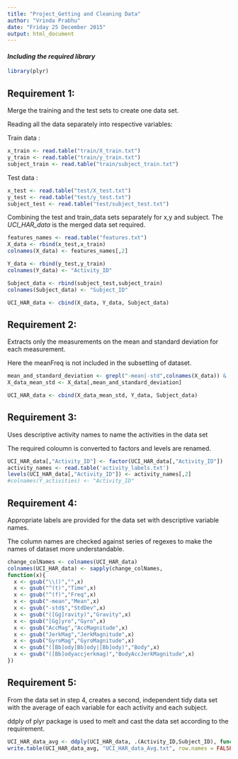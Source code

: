 ```yaml
---
title: "Project_Getting and Cleaning Data"
author: "Vrinda Prabhu"
date: "Friday 25 December 2015"
output: html_document
---
```




#### _Including the required library_


```r
library(plyr)
```

## Requirement 1: 
Merge the training and the test sets to create one data set.

Reading all the data separately into respective variables:

Train data :

```r
x_train <- read.table("train/X_train.txt")
y_train <- read.table("train/y_train.txt")
subject_train <- read.table("train/subject_train.txt")
```

Test data :

```r
x_test <- read.table("test/X_test.txt")
y_test <- read.table("test/y_test.txt")
subject_test <- read.table("test/subject_test.txt")
```


Combining the test and train_data sets separately for x,y and subject.
The *UCI_HAR_data* is the merged data set required.


```r
features_names <- read.table("features.txt")
X_data <- rbind(x_test,x_train)
colnames(X_data) <- features_names[,2]

Y_data <- rbind(y_test,y_train)
colnames(Y_data) <- "Activity_ID"

Subject_data <- rbind(subject_test,subject_train)
colnames(Subject_data) <- "Subject_ID"

UCI_HAR_data <- cbind(X_data, Y_data, Subject_data) 
```


## Requirement 2: 
Extracts only the measurements on the mean and standard deviation for each measurement. 

Here the meanFreq is not included in the subsetting of dataset.

```r
mean_and_standard_deviation <- grepl("-mean|-std",colnames(X_data)) & !grepl("-meanFreq",colnames(X_data))
X_data_mean_std <- X_data[,mean_and_standard_deviation]

UCI_HAR_data <- cbind(X_data_mean_std, Y_data, Subject_data) 
```


## Requirement 3:
Uses descriptive activity names to name the activities in the data set

The required coloumn is converted to factors and levels are renamed.

```r
UCI_HAR_data[,"Activity_ID"] <- factor(UCI_HAR_data[,"Activity_ID"])
activity_names <- read.table('activity_labels.txt')
levels(UCI_HAR_data[,"Activity_ID"]) <- activity_names[,2]
#colnames(Y_activities) <- "Activity_ID"
```


## Requirement 4: 
Appropriate labels are provided for the data set with descriptive variable names. 

The column names are checked against series of regexes to make the names of dataset more understandable.

```r
change_colNames <- colnames(UCI_HAR_data)
colnames(UCI_HAR_data) <- sapply(change_colNames, 
function(x){
  x <- gsub("\\()","",x)
  x <- gsub("^(t)","Time",x)
  x <- gsub("^(f)","Freq",x)
  x <- gsub("-mean","Mean",x)
  x <- gsub("-std$","StdDev",x)
  x <- gsub("([Gg]ravity)","Gravity",x)
  x <- gsub("[Gg]yro","Gyro",x)
  x <- gsub("AccMag","AccMagnitude",x)
  x <- gsub("JerkMag","JerkMagnitude",x)
  x <- gsub("GyroMag","GyroMagnitude",x)
  x <- gsub("([Bb]ody[Bb]ody|[Bb]ody)","Body",x)
  x <- gsub("([Bb]odyaccjerkmag)","BodyAccJerkMagnitude",x)
})
```


## Requirement 5: 
From the data set in step 4, creates a second, independent tidy data set with the average of each variable for each activity and each subject.

ddply of plyr package is used to melt and cast the data set according to the requirement.

```r
UCI_HAR_data_avg <- ddply(UCI_HAR_data, .(Activity_ID,Subject_ID), function(x) colMeans(x[, 1:66]))
write.table(UCI_HAR_data_avg, "UCI_HAR_data_Avg.txt", row.names = FALSE, quote = FALSE)
```



